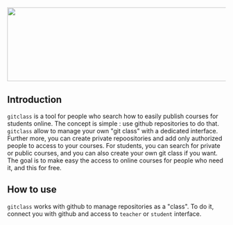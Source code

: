 <h1 id="gitclass-icon"><a href="https://gitclass.ml/"><img src="https://gitclass.ml/img/banner.png" width="512" height="170"></a></h1>

## Introduction

`gitclass` is a tool for people who search how to easily publish courses for students online. The concept is simple : use github repositories to do that. `gitclass` allow to manage your own "git class" with a dedicated interface. Further more, you can create private repoositories and add only authorized people to access to your courses.
For students, you can search for private or public courses, and you can also create your own git class if you want.
The goal is to make easy the access to online courses for people who need it, and this for free.

## How to use

`gitclass` works with github to manage repositories as a "class".
To do it, connect you with github and access to `teacher` or `student` interface.